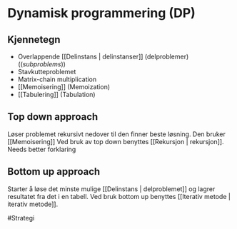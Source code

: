 # Dynamisk programmering (DP)

## Kjennetegn
-	Overlappende [[Delinstans | delinstanser]] (delproblemer) ((*subproblems*))
-	Stavkutteproblemet
-	Matrix-chain multiplication
-	[[Memoisering]] (Memoization)
-	[[Tabulering]] (Tabulation)


## Top down approach

Løser problemet rekursivt nedover til den finner beste løsning.
Den bruker [[Memoisering]] 
Ved bruk av top down benyttes [[Rekursjon | rekursjon]].
Needs better forklaring


## Bottom up approach

Starter å løse det minste mulige [[Delinstans | delproblemet]] og lagrer
resultatet fra det i en tabell. 
Ved bruk bottom up benyttes [[Iterativ metode | iterativ metode]].

#Strategi 